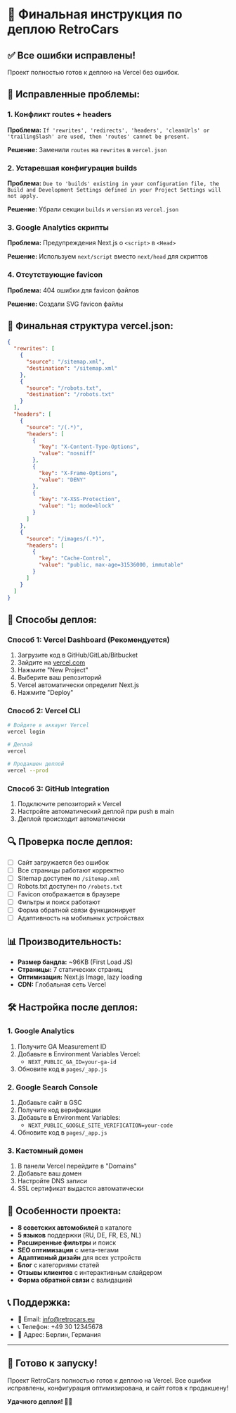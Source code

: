 # 🚀 Финальная инструкция по деплою RetroCars

## ✅ Все ошибки исправлены!

Проект полностью готов к деплою на Vercel без ошибок.

## 🔧 Исправленные проблемы:

### 1. Конфликт routes + headers
**Проблема:** `If 'rewrites', 'redirects', 'headers', 'cleanUrls' or 'trailingSlash' are used, then 'routes' cannot be present.`

**Решение:** Заменили `routes` на `rewrites` в `vercel.json`

### 2. Устаревшая конфигурация builds
**Проблема:** `Due to 'builds' existing in your configuration file, the Build and Development Settings defined in your Project Settings will not apply.`

**Решение:** Убрали секции `builds` и `version` из `vercel.json`

### 3. Google Analytics скрипты
**Проблема:** Предупреждения Next.js о `<script>` в `<Head>`

**Решение:** Используем `next/script` вместо `next/head` для скриптов

### 4. Отсутствующие favicon
**Проблема:** 404 ошибки для favicon файлов

**Решение:** Создали SVG favicon файлы

## 📁 Финальная структура vercel.json:

```json
{
  "rewrites": [
    {
      "source": "/sitemap.xml",
      "destination": "/sitemap.xml"
    },
    {
      "source": "/robots.txt",
      "destination": "/robots.txt"
    }
  ],
  "headers": [
    {
      "source": "/(.*)",
      "headers": [
        {
          "key": "X-Content-Type-Options",
          "value": "nosniff"
        },
        {
          "key": "X-Frame-Options",
          "value": "DENY"
        },
        {
          "key": "X-XSS-Protection",
          "value": "1; mode=block"
        }
      ]
    },
    {
      "source": "/images/(.*)",
      "headers": [
        {
          "key": "Cache-Control",
          "value": "public, max-age=31536000, immutable"
        }
      ]
    }
  ]
}
```

## 🚀 Способы деплоя:

### Способ 1: Vercel Dashboard (Рекомендуется)
1. Загрузите код в GitHub/GitLab/Bitbucket
2. Зайдите на [vercel.com](https://vercel.com)
3. Нажмите "New Project"
4. Выберите ваш репозиторий
5. Vercel автоматически определит Next.js
6. Нажмите "Deploy"

### Способ 2: Vercel CLI
```bash
# Войдите в аккаунт Vercel
vercel login

# Деплой
vercel

# Продакшен деплой
vercel --prod
```

### Способ 3: GitHub Integration
1. Подключите репозиторий к Vercel
2. Настройте автоматический деплой при push в main
3. Деплой происходит автоматически

## 🔍 Проверка после деплоя:

- [ ] Сайт загружается без ошибок
- [ ] Все страницы работают корректно
- [ ] Sitemap доступен по `/sitemap.xml`
- [ ] Robots.txt доступен по `/robots.txt`
- [ ] Favicon отображается в браузере
- [ ] Фильтры и поиск работают
- [ ] Форма обратной связи функционирует
- [ ] Адаптивность на мобильных устройствах

## 📊 Производительность:

- **Размер бандла:** ~96KB (First Load JS)
- **Страницы:** 7 статических страниц
- **Оптимизация:** Next.js Image, lazy loading
- **CDN:** Глобальная сеть Vercel

## 🛠 Настройка после деплоя:

### 1. Google Analytics
1. Получите GA Measurement ID
2. Добавьте в Environment Variables Vercel:
   - `NEXT_PUBLIC_GA_ID=your-ga-id`
3. Обновите код в `pages/_app.js`

### 2. Google Search Console
1. Добавьте сайт в GSC
2. Получите код верификации
3. Добавьте в Environment Variables:
   - `NEXT_PUBLIC_GOOGLE_SITE_VERIFICATION=your-code`
4. Обновите код в `pages/_app.js`

### 3. Кастомный домен
1. В панели Vercel перейдите в "Domains"
2. Добавьте ваш домен
3. Настройте DNS записи
4. SSL сертификат выдастся автоматически

## 🎯 Особенности проекта:

- **8 советских автомобилей** в каталоге
- **5 языков** поддержки (RU, DE, FR, ES, NL)
- **Расширенные фильтры** и поиск
- **SEO оптимизация** с мета-тегами
- **Адаптивный дизайн** для всех устройств
- **Блог** с категориями статей
- **Отзывы клиентов** с интерактивным слайдером
- **Форма обратной связи** с валидацией

## 📞 Поддержка:

- 📧 Email: info@retrocars.eu
- 📞 Телефон: +49 30 12345678
- 📍 Адрес: Берлин, Германия

---

## 🎉 Готово к запуску!

Проект RetroCars полностью готов к деплою на Vercel. Все ошибки исправлены, конфигурация оптимизирована, и сайт готов к продакшену!

**Удачного деплоя! 🚗✨**
